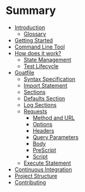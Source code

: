 # Summary

- [Introduction](./introduction/index.md)
  - [Glossary](./introduction/glossary.md)
- [Getting Started](./getting-started/index.md)
- [Command Line Tool](./command-line-tool/index.md)
- [How does it work?](./explanations/index.md)
  - [State Management](./explanations/state.md)
  - [Test Lifecycle]()
- [Goatfile](./goatfile/index.md)
  - [Syntax Specification](./goatfile/specification.md)
  - [Import Statement](./goatfile/import-statement.md)
  - [Sections](./goatfile/sections.md)
  - [Defaults Section](./goatfile/defaults-section.md)
  - [Log Sections](./goatfile/logsections.md)
  - [Requests](./goatfile/requests/index.md)
    - [Method and URL](./goatfile/requests/method-and-url.md)
    - [Options](./goatfile/requests/options.md)
    - [Headers](./goatfile/requests/header.md)
    - [Query Parameters](./goatfile/requests/query-params.md)
    - [Body](./goatfile/requests/body.md)
    - [PreScript]()
    - [Script]()
  - [Execute Statement]()
- [Continuous Integration]()
- [Project Structure]()
- [Contributing]()
